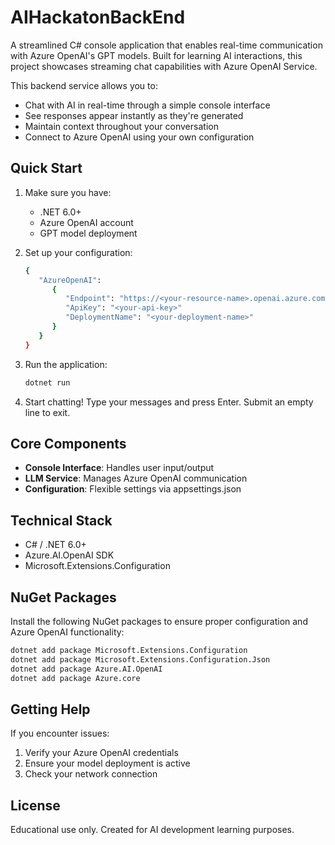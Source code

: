 # AIHackatonBackEnd

A streamlined C# console application that enables real-time communication with Azure OpenAI's GPT models. Built for learning AI interactions, this project showcases streaming chat capabilities with Azure OpenAI Service.

This backend service allows you to:
- Chat with AI in real-time through a simple console interface
- See responses appear instantly as they're generated
- Maintain context throughout your conversation
- Connect to Azure OpenAI using your own configuration

## Quick Start

1. Make sure you have:
   - .NET 6.0+
   - Azure OpenAI account
   - GPT model deployment

2. Set up your configuration:
   ```bash
   {
      "AzureOpenAI":
         {
            "Endpoint": "https://<your-resource-name>.openai.azure.com/",
            "ApiKey": "<your-api-key>"
            "DeploymentName": "<your-deployment-name>"
         }
      }
   }
   ```

3. Run the application:
   ```bash
   dotnet run
   ```


4. Start chatting! Type your messages and press Enter. Submit an empty line to exit.

## Core Components

- **Console Interface**: Handles user input/output
- **LLM Service**: Manages Azure OpenAI communication
- **Configuration**: Flexible settings via appsettings.json

## Technical Stack

- C# / .NET 6.0+
- Azure.AI.OpenAI SDK
- Microsoft.Extensions.Configuration

## NuGet Packages

Install the following NuGet packages to ensure proper configuration and Azure OpenAI functionality:
```bash
dotnet add package Microsoft.Extensions.Configuration
dotnet add package Microsoft.Extensions.Configuration.Json
dotnet add package Azure.AI.OpenAI
dotnet add package Azure.core
```

## Getting Help

If you encounter issues:
1. Verify your Azure OpenAI credentials
2. Ensure your model deployment is active
3. Check your network connection

## License

Educational use only. Created for AI development learning purposes.